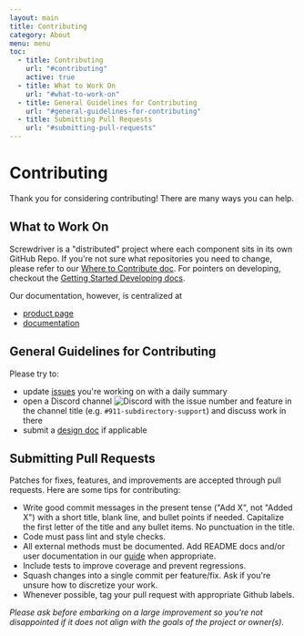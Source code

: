 ```yaml
---
layout: main
title: Contributing
category: About
menu: menu
toc:
  - title: Contributing
    url: "#contributing"
    active: true
  - title: What to Work On
    url: "#what-to-work-on"
  - title: General Guidelines for Contributing
    url: "#general-guidelines-for-contributing"
  - title: Submitting Pull Requests
    url: "#submitting-pull-requests"
---
```


Contributing
============

Thank you for considering contributing! There are many ways you can help.

What to Work On
---------------

Screwdriver is a "distributed" project where each component sits in its own GitHub Repo. If you're not sure what
repositories you need to change, please refer to our [Where to Contribute doc](./where-to-contribute).
For pointers on developing, checkout the [Getting Started Developing docs](./getting-started-developing).

Our documentation, however, is centralized at

- [product page]
- [documentation]

General Guidelines for Contributing
-----------------------------------

Please try to:

- update [issues](./issues) you're working on with a daily summary
- open a Discord channel
  ![Discord](https://img.shields.io/discord/1194147154760048730?style=for-the-badge&logo=discord&logoColor=white&label=Discord&labelColor=5865F2&link=https%3A%2F%2Fdiscord.com%2Fwidget%3Fid%3D1194147154760048730)
  with the issue number and feature in the channel title (e.g. `#911-subdirectory-support`) and discuss work in there
- submit a [design doc](https://github.com/QubitPi/screwdriver-cd-screwdriver/tree/master/design) if applicable

Submitting Pull Requests
------------------------

Patches for fixes, features, and improvements are accepted through pull requests. Here are some tips for contributing:

- Write good commit messages in the present tense ("Add X", not "Added X") with a short title, blank line, and bullet
  points if needed. Capitalize the first letter of the title and any bullet items. No punctuation in the title.
- Code must pass lint and style checks.
- All external methods must be documented. Add README docs and/or user documentation in our [guide][guide-repo] when
  appropriate.
- Include tests to improve coverage and prevent regressions.
- Squash changes into a single commit per feature/fix. Ask if you're unsure how to discretize your work.
- Whenever possible, tag your pull request with appropriate Github labels.

_Please ask before embarking on a large improvement so you're not disappointed if it does not align with the goals of
the project or owner(s)._

[documentation]: https://qubitpi.github.io/screwdriver-cd-guide/

[guide-repo]: https://github.com/screwdriver-cd/guide

[product page]: https://qubitpi.github.io/screwdriver-cd-homepage/
